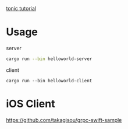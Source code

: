 [tonic tutorial](https://github.com/hyperium/tonic/blob/master/examples/helloworld-tutorial.md)

# Usage

server

```sh
cargo run --bin helloworld-server  
```

client

```shell
cargo run --bin helloworld-client
```

# iOS Client

https://github.com/takagisou/grpc-swift-sample